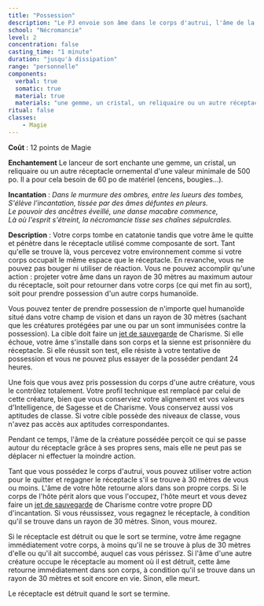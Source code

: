 ```yaml
---
title: "Possession"
description: "Le PJ envoie son âme dans le corps d'autrui, l'âme de la cible est prisonnière."
school: "Nécromancie"
level: 2
concentration: false
casting_time: "1 minute"
duration: "jusqu'à dissipation"
range: "personnelle"
components:
  verbal: true
  somatic: true
  material: true
  materials: "une gemme, un cristal, un reliquaire ou un autre réceptacle ornemental d'une valeur minimale de 500 po"
ritual: false
classes:
    - Magie
---
```

**Coût** : 12 points de Magie   

**Enchantement** Le lanceur de sort enchante une gemme, un cristal, un reliquaire ou un autre réceptacle ornemental d'une valeur minimale de 500 po. Il a pour cela besoin de 60 po de matériel (encens, bougies...).  

**Incantation** : *Dans le murmure des ombres, entre les lueurs des tombes,*   
*S'élève l'incantation, tissée par des âmes défuntes en pleurs.*   
*Le pouvoir des ancêtres éveillé, une danse macabre commence,*   
*Là où l'esprit s'étreint, la nécromancie tisse ses chaînes sépulcrales.*   

**Description** : Votre corps tombe en catatonie tandis que votre âme le quitte et pénètre dans le réceptacle utilisé comme composante de sort. Tant qu'elle se trouve là, vous percevez votre environnement comme si votre corps occupait le même espace que le réceptacle. En revanche, vous ne pouvez pas bouger ni utiliser de réaction. Vous ne pouvez accomplir qu'une action : projeter votre âme dans un rayon de 30 mètres au maximum autour du réceptacle, soit pour retourner dans votre corps (ce qui met fin au sort), soit pour prendre possession d'un autre corps humanoïde.   

Vous pouvez tenter de prendre possession de n'importe quel humanoïde situé dans votre champ de vision et dans un rayon de 30 mètres (sachant que les créatures protégées par une <ST s="protection-contre-le-mal-et-le-bien"/> ou par un <ST s="cercle-magique"/> sont immunisées contre la possession). La cible doit faire un [jet de sauvegarde](/utiliser-les-caracteristiques/#jets-de-sauvegarde) de Charisme. Si elle échoue, votre âme s'installe dans son corps et la sienne est prisonnière du réceptacle. Si elle réussit son test, elle résiste à votre tentative de possession et vous ne pouvez plus essayer de la posséder pendant 24 heures.    

Une fois que vous avez pris possession du corps d'une autre créature, vous le contrôlez totalement. Votre profil technique est remplacé par celui de cette créature, bien que vous conserviez votre alignement et vos valeurs d'Intelligence, de Sagesse et de Charisme. Vous conservez aussi vos aptitudes de classe. Si votre cible possède des niveaux de classe, vous n'avez pas accès aux aptitudes correspondantes.   

Pendant ce temps, l'âme de la créature possédée perçoit ce qui se passe autour du réceptacle grâce à ses propres sens, mais elle ne peut pas se déplacer ni effectuer la moindre action.   

Tant que vous possédez le corps d'autrui, vous pouvez utiliser votre action pour le quitter et regagner le réceptacle s'il se trouve à 30 mètres de vous ou moins. L'âme de votre hôte retourne alors dans son propre corps. Si le corps de l'hôte périt alors que vous l'occupez, l'hôte meurt et vous devez faire un [jet de sauvegarde](/utiliser-les-caracteristiques/#jets-de-sauvegarde) de Charisme contre votre propre DD d'incantation. Si vous réussissez, vous regagnez le réceptacle, à condition qu'il se trouve dans un rayon de 30 mètres. Sinon, vous mourez.    

Si le réceptacle est détruit ou que le sort se termine, votre âme regagne immédiatement votre corps, à moins qu'il ne se trouve à plus de 30 mètres d'elle ou qu'il ait succombé, auquel cas vous périssez. Si l'âme d'une autre créature occupe le réceptacle au moment où il est détruit, cette âme retourne immédiatement dans son corps, à condition qu'il se trouve dans un rayon de 30 mètres et soit encore en vie. Sinon, elle meurt.    

Le réceptacle est détruit quand le sort se termine.   
